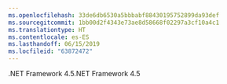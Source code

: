 ```yaml
---
ms.openlocfilehash: 33de6db6530a5bbbabf88430195752899da93def
ms.sourcegitcommit: 1bb00d2f4343e73ae8d58668f02297a3cf10a4c1
ms.translationtype: HT
ms.contentlocale: es-ES
ms.lasthandoff: 06/15/2019
ms.locfileid: "63872472"
---
```

<span data-ttu-id="992ed-101">.NET Framework 4.5</span><span class="sxs-lookup"><span data-stu-id="992ed-101">.NET Framework 4.5</span></span>